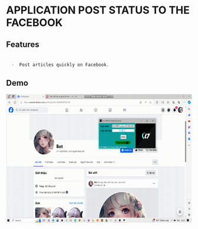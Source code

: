 # APPLICATION POST STATUS TO THE FACEBOOK


## Features


```js

  -  Post articles quickly on Facebook.


```

## Demo

<img width="700px" height="350px" src="app_demo/video/demo_app.gif" />





